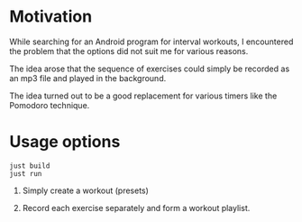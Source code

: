 # Motivation

While searching for an Android program for interval workouts, 
I encountered the problem that the options did not suit me for various reasons.

The idea arose that the sequence of exercises could simply be recorded as an mp3 file and played 
in the background.

The idea turned out to be a good replacement for various timers like the Pomodoro technique.

# Usage options

```
just build
just run 
```

1. Simply create a workout (presets)

2. Record each exercise separately and form a workout playlist.

